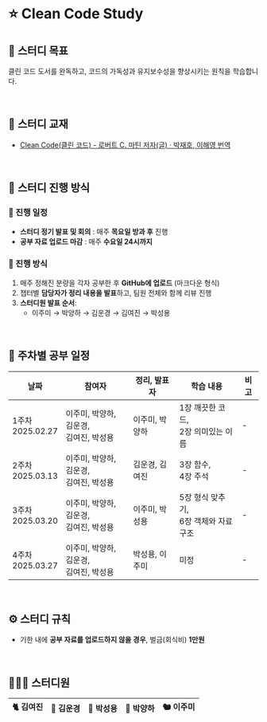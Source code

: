 # ⭐ Clean Code Study

## 📍 스터디 목표

클린 코드 도서를 완독하고, 코드의 가독성과 유지보수성을 향상시키는 원칙을 학습합니다.

<br>

## 📖 스터디 교재

- [Clean Code(클린 코드) - 로버트 C. 마틴 저자(글) · 박재호, 이해영 번역](https://product.kyobobook.co.kr/detail/S000001032980)

<br>

## 📅 스터디 진행 방식

### 🔄 진행 일정
- **스터디 정기 발표 및 회의** : 매주 **목요일 방과 후** 진행
- **공부 자료 업로드 마감** : 매주 **수요일 24시까지**

### 📌 진행 방식
1. 매주 정해진 분량을 각자 공부한 후 **GitHub에 업로드** (마크다운 형식)
2. 챕터별 **담당자가 정리 내용을 발표**하고, 팀원 전체와 함께 리뷰 진행
3. **스터디원 발표 순서**:
   -  이주미 →  박양하 →  김운경 →  김여진 →  박성용

<br>

## 📆 주차별 공부 일정

| 날짜 | 참여자 | 정리, 발표자 | 학습 내용 | 비고 |
|----|----|----|----|----|
| 1주차<br>2025.02.27 | 이주미, 박양하, 김운경,<br>김여진, 박성용 | 이주미, 박양하 | 1장 깨끗한 코드,<br>2장 의미있는 이름 | - |
| 2주차<br>2025.03.13 | 이주미, 박양하, 김운경,<br>김여진, 박성용 | 김운경, 김여진 | 3장 함수, <br>4장 주석 | - |
| 3주차<br>2025.03.20 | 이주미, 박양하, 김운경,<br>김여진, 박성용 | 이주미, 박성용 | 5장 형식 맞추기, <br>6장 객체와 자료 구조 | - |
| 4주차<br>2025.03.27 | 이주미, 박양하, 김운경,<br>김여진, 박성용 | 박성용, 이주미 | 미정 | - |

<br>

## ⚙️ 스터디 규칙

- 기한 내에 **공부 자료를 업로드하지 않을 경우**, 벌금(회식비) **1만원**

<br>

## 🧑🏻‍💻 스터디원

| 🐈 김여진 | 🦅 김운경 | 🦁 박성용 | 🦌 박양하 | 🐿️ 이주미 |
|----|----|----|----|----|
